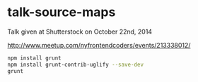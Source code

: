 talk-source-maps
===========

Talk given at Shutterstock on October 22nd, 2014

http://www.meetup.com/nyfrontendcoders/events/213338012/

```bash
npm install grunt
npm install grunt-contrib-uglify --save-dev
grunt
```
